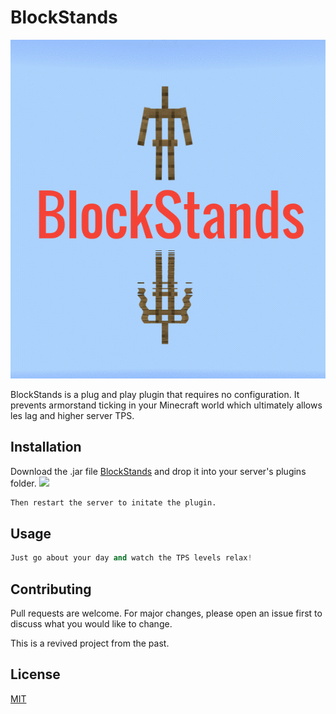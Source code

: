 # BlockStands
![](https://github.com/MrFrank2716/BlockStands/blob/main/BlockStandsPromo.gif)

BlockStands is a plug and play plugin that requires no configuration. It prevents armorstand ticking in your Minecraft world which ultimately allows les lag and higher server TPS.

## Installation

Download the .jar file [BlockStands](https://github.com/MrFrank2716/BlockStands/blob/main/BlockStands-1.0.jar) and drop it into your server's plugins folder.
![](https://serverminer.com/article/content/images/2018/01/how-to-install-minecraft-plugins-plugins.png)
```bash
Then restart the server to initate the plugin.
```

## Usage

```python
Just go about your day and watch the TPS levels relax!
```

## Contributing
Pull requests are welcome. For major changes, please open an issue first to discuss what you would like to change.

This is a revived project from the past.

## License
[MIT](https://choosealicense.com/licenses/mit/)
